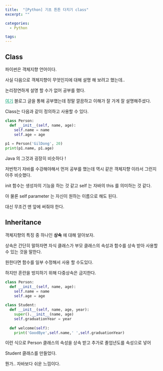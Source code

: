 ```yaml
---
title:  "[Python] 기초 튼튼 다지기 class"
excerpt: ""

categories:
  - Python

tags:
---
```


## Class

파이썬은 객체지향 언어이다.

사실 다음으로 객체지향이 무엇인지에 대해 설명 해 보려고 했는데..

논리정연하게 설명 할 수가 없어 공부를 했다.

<a href="https://jeong-pro.tistory.com/95" style="color:#0FA678" >여기</a> 블로그 글을 통해 공부했는데 정말 깔끔하고 이해가 잘 가게 잘 설명해주셨다.

Class는 다음과 같이 정의하고 사용할 수 있다.

```python
class Person:
  def __init__(self, name, age):
    self.name = name
    self.age = age
    
p1 = Person('GilDong', 20)
print(p1.name, p1.age)
```

Java 의 그것과 굉장히 비슷하다 !

저번학기 자바를 수강해야해서 먼저 공부를 했는데 역시 같은 객체지향 이라서 그런지 아주 비슷했다.

init 함수는 생성자의 기능을 하는 것 같고 self 는 자바의 this 를 의미하는 것 같다.

아 물론 self parameter 는 자신이 원하는 이름으로 해도 된다.

대신 무조건 맨 앞에 써줘야 한다.

## Inheritance

객체지향의 특징 중 하나인 **상속** 에 대해 알아보자.

상속은 간단히 말하자면 자식 클래스가 부모 클래스의 속성과 함수를 상속 받아 사용할 수 있는 것을 말한다.

원한다면 함수를 일부 수정해서 사용 할 수도있다.

하지만 혼란을 방지하기 위해 다중상속은 금지한다.

```python
class Person:
  def __init__(self, name, age):
    self.name = name
    self.age = age
    
class Student:
  def __init__(self, name, age, year):
    super().__init__(name, age)
    self.graduationYear = year
    
  def welcome(self):
    print('GoodBye',self.name,' ',self.graduationYear)
```

이런 식으로 Person 클래스의 속성을 상속 받고 추가로 졸업년도를 속성으로 넣어

Student 클래스를 만들었다.

뭔가.. 자바보다 쉬운 느낌이다.